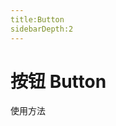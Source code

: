 ```yaml
---
title:Button
sidebarDepth:2
---
```

# 按钮 Button

使用方法

<ClientOnly>
    <buttonDemos></buttonDemos>
</ClientOnly>
